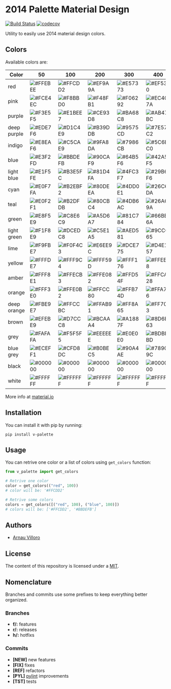 # 2014 Palette Material Design
[![Build Status](https://travis-ci.com/villoro/v-palette.svg?branch=master)](https://travis-ci.com/villoro/v-palette)
[![codecov](https://codecov.io/gh/villoro/v-palette/branch/master/graph/badge.svg)](https://codecov.io/gh/villoro/v-palette)

Utility to easily use 2014 material design colors.

## Colors

Available colors are:

| Color       | 50  | 100 | 200 | 300 | 400 | 500 | 600 | 700 | 800 | 900 |
|-------------|-----|-----|-----|-----|-----|-----|-----|-----|-----|-----|
| red         | ![#FFEBEE](https://placehold.it/15/FFEBEE/000000?text=+) | ![#FFCDD2](https://placehold.it/15/FFCDD2/000000?text=+) | ![#EF9A9A](https://placehold.it/15/EF9A9A/000000?text=+) | ![#E57373](https://placehold.it/15/E57373/000000?text=+) | ![#EF5350](https://placehold.it/15/EF5350/000000?text=+) | ![#F44336](https://placehold.it/15/F44336/000000?text=+) | ![#E53935](https://placehold.it/15/E53935/000000?text=+) | ![#D32F2F](https://placehold.it/15/D32F2F/000000?text=+) | ![#C62828](https://placehold.it/15/C62828/000000?text=+) | ![#B71C1C](https://placehold.it/15/B71C1C/000000?text=+) |
| pink        | ![#FCE4EC](https://placehold.it/15/FCE4EC/000000?text=+) | ![#F8BBD0](https://placehold.it/15/F8BBD0/000000?text=+) | ![#F48FB1](https://placehold.it/15/F48FB1/000000?text=+) | ![#F06292](https://placehold.it/15/F06292/000000?text=+) | ![#EC407A](https://placehold.it/15/EC407A/000000?text=+) | ![#E91E63](https://placehold.it/15/E91E63/000000?text=+) | ![#D81B60](https://placehold.it/15/D81B60/000000?text=+) | ![#C2185B](https://placehold.it/15/C2185B/000000?text=+) | ![#AD1457](https://placehold.it/15/AD1457/000000?text=+) | ![#880E4F](https://placehold.it/15/880E4F/000000?text=+) |
| purple      | ![#F3E5F5](https://placehold.it/15/F3E5F5/000000?text=+) | ![#E1BEE7](https://placehold.it/15/E1BEE7/000000?text=+) | ![#CE93D8](https://placehold.it/15/CE93D8/000000?text=+) | ![#BA68C8](https://placehold.it/15/BA68C8/000000?text=+) | ![#AB47BC](https://placehold.it/15/AB47BC/000000?text=+) | ![#9C27B0](https://placehold.it/15/9C27B0/000000?text=+) | ![#8E24AA](https://placehold.it/15/8E24AA/000000?text=+) | ![#7B1FA2](https://placehold.it/15/7B1FA2/000000?text=+) | ![#6A1B9A](https://placehold.it/15/6A1B9A/000000?text=+) | ![#4A148C](https://placehold.it/15/4A148C/000000?text=+) |
| deep purple | ![#EDE7F6](https://placehold.it/15/EDE7F6/000000?text=+) | ![#D1C4E9](https://placehold.it/15/D1C4E9/000000?text=+) | ![#B39DDB](https://placehold.it/15/B39DDB/000000?text=+) | ![#9575CD](https://placehold.it/15/9575CD/000000?text=+) | ![#7E57C2](https://placehold.it/15/7E57C2/000000?text=+) | ![#673AB7](https://placehold.it/15/673AB7/000000?text=+) | ![#5E35B1](https://placehold.it/15/5E35B1/000000?text=+) | ![#512DA8](https://placehold.it/15/512DA8/000000?text=+) | ![#4527A0](https://placehold.it/15/4527A0/000000?text=+) | ![#311B92](https://placehold.it/15/311B92/000000?text=+) |
| indigo      | ![#E8EAF6](https://placehold.it/15/E8EAF6/000000?text=+) | ![#C5CAE9](https://placehold.it/15/C5CAE9/000000?text=+) | ![#9FA8DA](https://placehold.it/15/9FA8DA/000000?text=+) | ![#7986CB](https://placehold.it/15/7986CB/000000?text=+) | ![#5C6BC0](https://placehold.it/15/5C6BC0/000000?text=+) | ![#3F51B5](https://placehold.it/15/3F51B5/000000?text=+) | ![#3949AB](https://placehold.it/15/3949AB/000000?text=+) | ![#303F9F](https://placehold.it/15/303F9F/000000?text=+) | ![#283593](https://placehold.it/15/283593/000000?text=+) | ![#1A237E](https://placehold.it/15/1A237E/000000?text=+) |
| blue        | ![#E3F2FD](https://placehold.it/15/E3F2FD/000000?text=+) | ![#BBDEFB](https://placehold.it/15/BBDEFB/000000?text=+) | ![#90CAF9](https://placehold.it/15/90CAF9/000000?text=+) | ![#64B5F6](https://placehold.it/15/64B5F6/000000?text=+) | ![#42A5F5](https://placehold.it/15/42A5F5/000000?text=+) | ![#2196F3](https://placehold.it/15/2196F3/000000?text=+) | ![#1E88E5](https://placehold.it/15/1E88E5/000000?text=+) | ![#1976D2](https://placehold.it/15/1976D2/000000?text=+) | ![#1565C0](https://placehold.it/15/1565C0/000000?text=+) | ![#0D47A1](https://placehold.it/15/0D47A1/000000?text=+) |
| light blue  | ![#E1F5FE](https://placehold.it/15/E1F5FE/000000?text=+) | ![#B3E5FC](https://placehold.it/15/B3E5FC/000000?text=+) | ![#81D4FA](https://placehold.it/15/81D4FA/000000?text=+) | ![#4FC3F7](https://placehold.it/15/4FC3F7/000000?text=+) | ![#29B6F6](https://placehold.it/15/29B6F6/000000?text=+) | ![#03A9F4](https://placehold.it/15/03A9F4/000000?text=+) | ![#039BE5](https://placehold.it/15/039BE5/000000?text=+) | ![#0288D1](https://placehold.it/15/0288D1/000000?text=+) | ![#0277BD](https://placehold.it/15/0277BD/000000?text=+) | ![#01579B](https://placehold.it/15/01579B/000000?text=+) |
| cyan        | ![#E0F7FA](https://placehold.it/15/E0F7FA/000000?text=+) | ![#B2EBF2](https://placehold.it/15/B2EBF2/000000?text=+) | ![#80DEEA](https://placehold.it/15/80DEEA/000000?text=+) | ![#4DD0E1](https://placehold.it/15/4DD0E1/000000?text=+) | ![#26C6DA](https://placehold.it/15/26C6DA/000000?text=+) | ![#00BCD4](https://placehold.it/15/00BCD4/000000?text=+) | ![#00ACC1](https://placehold.it/15/00ACC1/000000?text=+) | ![#0097A7](https://placehold.it/15/0097A7/000000?text=+) | ![#00838F](https://placehold.it/15/00838F/000000?text=+) | ![#006064](https://placehold.it/15/006064/000000?text=+) |
| teal        | ![#E0F2F1](https://placehold.it/15/E0F2F1/000000?text=+) | ![#B2DFDB](https://placehold.it/15/B2DFDB/000000?text=+) | ![#80CBC4](https://placehold.it/15/80CBC4/000000?text=+) | ![#4DB6AC](https://placehold.it/15/4DB6AC/000000?text=+) | ![#26A69A](https://placehold.it/15/26A69A/000000?text=+) | ![#009688](https://placehold.it/15/009688/000000?text=+) | ![#00897B](https://placehold.it/15/00897B/000000?text=+) | ![#00796B](https://placehold.it/15/00796B/000000?text=+) | ![#00695C](https://placehold.it/15/00695C/000000?text=+) | ![#004D40](https://placehold.it/15/004D40/000000?text=+) |
| green       | ![#E8F5E9](https://placehold.it/15/E8F5E9/000000?text=+) | ![#C8E6C9](https://placehold.it/15/C8E6C9/000000?text=+) | ![#A5D6A7](https://placehold.it/15/A5D6A7/000000?text=+) | ![#81C784](https://placehold.it/15/81C784/000000?text=+) | ![#66BB6A](https://placehold.it/15/66BB6A/000000?text=+) | ![#4CAF50](https://placehold.it/15/4CAF50/000000?text=+) | ![#43A047](https://placehold.it/15/43A047/000000?text=+) | ![#388E3C](https://placehold.it/15/388E3C/000000?text=+) | ![#2E7D32](https://placehold.it/15/2E7D32/000000?text=+) | ![#1B5E20](https://placehold.it/15/1B5E20/000000?text=+) |
| light green | ![#F1F8E9](https://placehold.it/15/F1F8E9/000000?text=+) | ![#DCEDC8](https://placehold.it/15/DCEDC8/000000?text=+) | ![#C5E1A5](https://placehold.it/15/C5E1A5/000000?text=+) | ![#AED581](https://placehold.it/15/AED581/000000?text=+) | ![#9CCC65](https://placehold.it/15/9CCC65/000000?text=+) | ![#8BC34A](https://placehold.it/15/8BC34A/000000?text=+) | ![#7CB342](https://placehold.it/15/7CB342/000000?text=+) | ![#689F38](https://placehold.it/15/689F38/000000?text=+) | ![#558B2F](https://placehold.it/15/558B2F/000000?text=+) | ![#33691E](https://placehold.it/15/33691E/000000?text=+) |
| lime        | ![#F9FBE7](https://placehold.it/15/F9FBE7/000000?text=+) | ![#F0F4C3](https://placehold.it/15/F0F4C3/000000?text=+) | ![#E6EE9C](https://placehold.it/15/E6EE9C/000000?text=+) | ![#DCE775](https://placehold.it/15/DCE775/000000?text=+) | ![#D4E157](https://placehold.it/15/D4E157/000000?text=+) | ![#CDDC39](https://placehold.it/15/CDDC39/000000?text=+) | ![#C0CA33](https://placehold.it/15/C0CA33/000000?text=+) | ![#AFB42B](https://placehold.it/15/AFB42B/000000?text=+) | ![#9E9D24](https://placehold.it/15/9E9D24/000000?text=+) | ![#827717](https://placehold.it/15/827717/000000?text=+) |
| yellow      | ![#FFFDE7](https://placehold.it/15/FFFDE7/000000?text=+) | ![#FFF9C4](https://placehold.it/15/FFF9C4/000000?text=+) | ![#FFF59D](https://placehold.it/15/FFF59D/000000?text=+) | ![#FFF176](https://placehold.it/15/FFF176/000000?text=+) | ![#FFEE58](https://placehold.it/15/FFEE58/000000?text=+) | ![#FFEB3B](https://placehold.it/15/FFEB3B/000000?text=+) | ![#FDD835](https://placehold.it/15/FDD835/000000?text=+) | ![#FBC02D](https://placehold.it/15/FBC02D/000000?text=+) | ![#F9A825](https://placehold.it/15/F9A825/000000?text=+) | ![#F57F17](https://placehold.it/15/F57F17/000000?text=+) |
| amber       | ![#FFF8E1](https://placehold.it/15/FFF8E1/000000?text=+) | ![#FFECB3](https://placehold.it/15/FFECB3/000000?text=+) | ![#FFE082](https://placehold.it/15/FFE082/000000?text=+) | ![#FFD54F](https://placehold.it/15/FFD54F/000000?text=+) | ![#FFCA28](https://placehold.it/15/FFCA28/000000?text=+) | ![#FFC107](https://placehold.it/15/FFC107/000000?text=+) | ![#FFB300](https://placehold.it/15/FFB300/000000?text=+) | ![#FFA000](https://placehold.it/15/FFA000/000000?text=+) | ![#FF8F00](https://placehold.it/15/FF8F00/000000?text=+) | ![#FF6F00](https://placehold.it/15/FF6F00/000000?text=+) |
| orange      | ![#FFF3E0](https://placehold.it/15/FFF3E0/000000?text=+) | ![#FFE0B2](https://placehold.it/15/FFE0B2/000000?text=+) | ![#FFCC80](https://placehold.it/15/FFCC80/000000?text=+) | ![#FFB74D](https://placehold.it/15/FFB74D/000000?text=+) | ![#FFA726](https://placehold.it/15/FFA726/000000?text=+) | ![#FF9800](https://placehold.it/15/FF9800/000000?text=+) | ![#FB8C00](https://placehold.it/15/FB8C00/000000?text=+) | ![#F57C00](https://placehold.it/15/F57C00/000000?text=+) | ![#EF6C00](https://placehold.it/15/EF6C00/000000?text=+) | ![#E65100](https://placehold.it/15/E65100/000000?text=+) |
| deep orange | ![#FBE9E7](https://placehold.it/15/FBE9E7/000000?text=+) | ![#FFCCBC](https://placehold.it/15/FFCCBC/000000?text=+) | ![#FFAB91](https://placehold.it/15/FFAB91/000000?text=+) | ![#FF8A65](https://placehold.it/15/FF8A65/000000?text=+) | ![#FF7043](https://placehold.it/15/FF7043/000000?text=+) | ![#FF5722](https://placehold.it/15/FF5722/000000?text=+) | ![#F4511E](https://placehold.it/15/F4511E/000000?text=+) | ![#E64A19](https://placehold.it/15/E64A19/000000?text=+) | ![#D84315](https://placehold.it/15/D84315/000000?text=+) | ![#BF360C](https://placehold.it/15/BF360C/000000?text=+) |
| brown       | ![#EFEBE9](https://placehold.it/15/EFEBE9/000000?text=+) | ![#D7CCC8](https://placehold.it/15/D7CCC8/000000?text=+) | ![#BCAAA4](https://placehold.it/15/BCAAA4/000000?text=+) | ![#A1887F](https://placehold.it/15/A1887F/000000?text=+) | ![#8D6E63](https://placehold.it/15/8D6E63/000000?text=+) | ![#795548](https://placehold.it/15/795548/000000?text=+) | ![#6D4C41](https://placehold.it/15/6D4C41/000000?text=+) | ![#5D4037](https://placehold.it/15/5D4037/000000?text=+) | ![#4E342E](https://placehold.it/15/4E342E/000000?text=+) | ![#3E2723](https://placehold.it/15/3E2723/000000?text=+) |
| grey        | ![#FAFAFA](https://placehold.it/15/FAFAFA/000000?text=+) | ![#F5F5F5](https://placehold.it/15/F5F5F5/000000?text=+) | ![#EEEEEE](https://placehold.it/15/EEEEEE/000000?text=+) | ![#E0E0E0](https://placehold.it/15/E0E0E0/000000?text=+) | ![#BDBDBD](https://placehold.it/15/BDBDBD/000000?text=+) | ![#9E9E9E](https://placehold.it/15/9E9E9E/000000?text=+) | ![#757575](https://placehold.it/15/757575/000000?text=+) | ![#616161](https://placehold.it/15/616161/000000?text=+) | ![#424242](https://placehold.it/15/424242/000000?text=+) | ![#212121](https://placehold.it/15/212121/000000?text=+) |
| blue grey   | ![#ECEFF1](https://placehold.it/15/ECEFF1/000000?text=+) | ![#CFD8DC](https://placehold.it/15/CFD8DC/000000?text=+) | ![#B0BEC5](https://placehold.it/15/B0BEC5/000000?text=+) | ![#90A4AE](https://placehold.it/15/90A4AE/000000?text=+) | ![#78909C](https://placehold.it/15/78909C/000000?text=+) | ![#607D8B](https://placehold.it/15/607D8B/000000?text=+) | ![#546E7A](https://placehold.it/15/546E7A/000000?text=+) | ![#455A64](https://placehold.it/15/455A64/000000?text=+) | ![#37474F](https://placehold.it/15/37474F/000000?text=+) | ![#263238](https://placehold.it/15/263238/000000?text=+) |
| black       | ![#000000](https://placehold.it/15/000000/000000?text=+) | ![#000000](https://placehold.it/15/000000/000000?text=+) | ![#000000](https://placehold.it/15/000000/000000?text=+) | ![#000000](https://placehold.it/15/000000/000000?text=+) | ![#000000](https://placehold.it/15/000000/000000?text=+) | ![#000000](https://placehold.it/15/000000/000000?text=+) | ![#000000](https://placehold.it/15/000000/000000?text=+) | ![#000000](https://placehold.it/15/000000/000000?text=+) | ![#000000](https://placehold.it/15/000000/000000?text=+) | ![#000000](https://placehold.it/15/000000/000000?text=+) |
| white       | ![#FFFFFF](https://placehold.it/15/FFFFFF/000000?text=+) | ![#FFFFFF](https://placehold.it/15/FFFFFF/000000?text=+) | ![#FFFFFF](https://placehold.it/15/FFFFFF/000000?text=+) | ![#FFFFFF](https://placehold.it/15/FFFFFF/000000?text=+) | ![#FFFFFF](https://placehold.it/15/FFFFFF/000000?text=+) | ![#FFFFFF](https://placehold.it/15/FFFFFF/000000?text=+) | ![#FFFFFF](https://placehold.it/15/FFFFFF/000000?text=+) | ![#FFFFFF](https://placehold.it/15/FFFFFF/000000?text=+) | ![#FFFFFF](https://placehold.it/15/FFFFFF/000000?text=+) | ![#FFFFFF](https://placehold.it/15/FFFFFF/000000?text=+) |

More info at [material.io](https://material.io/design/color/the-color-system.html#color-usage-palettes)

## Installation

You can install it with pip by running:

    pip install v-palette

## Usage

You can retrive one color or a list of colors using `get_colors` function:

```python
from v_palette import get_colors

# Retrive one color
color = get_colors(("red", 100))
# color will be: '#FFCDD2'

# Retrive some colors
colors = get_colors([("red", 100), ("blue", 100)])
# colors will be: ['#FFCDD2', '#BBDEFB']
```


## Authors
* [Arnau Villoro](villoro.com)

## License
The content of this repository is licensed under a [MIT](https://opensource.org/licenses/MIT).

## Nomenclature
Branches and commits use some prefixes to keep everything better organized.

### Branches
* **f/:** features
* **r/:** releases
* **h/:** hotfixs

### Commits
* **[NEW]** new features
* **[FIX]** fixes
* **[REF]** refactors
* **[PYL]** [pylint](https://www.pylint.org/) improvements
* **[TST]** tests
